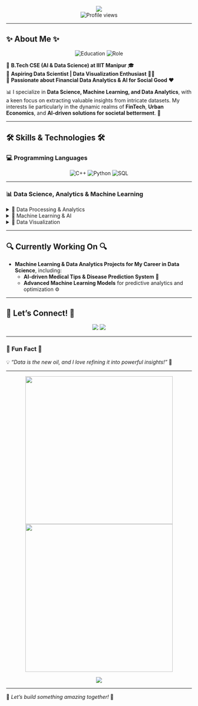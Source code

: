 <p align="center">
  <img src="https://readme-typing-svg.herokuapp.com?font=Fira+Code&weight=500&size=24&pause=1000&color=00C9FF&center=true&vCenter=true&width=700&lines=Hello%2C+I'm+Yashwanth+Sai+Kasarabada!;Aspiring+Data+Scientist+%7C+AI+%26+FinTech+Enthusiast;Turning+Data+Into+Insights!"><br>
  <img src="https://komarev.com/ghpvc/?username=yashhackz360&label=Profile%20views&color=brightgreen&style=flat" alt="Profile views" />
</p>

---

## ✨ About Me ✨

<p align="center">
  <img src="https://img.shields.io/badge/B.Tech_CSE_(AI_&_Data_Science)@IIIT_Manipur-blueviolet" alt="Education">
  <img src="https://img.shields.io/badge/Aspiring_Data_Scientist-brightgreen" alt="Role">
</p>

🔹 **B.Tech CSE (AI & Data Science) at IIIT Manipur** 🎓  
🔹 **Aspiring Data Scientist | Data Visualization Enthusiast** 🧑‍💻  
🔹 **Passionate about Financial Data Analytics & AI for Social Good** ❤️  

📊 I specialize in **Data Science, Machine Learning, and Data Analytics**, with a keen focus on extracting valuable insights from intricate datasets. My interests lie particularly in the dynamic realms of **FinTech**, **Urban Economics**, and **AI-driven solutions for societal betterment**. 🚀

---

## 🛠️ Skills & Technologies 🛠️

### 💻 Programming Languages

<p align="center">
  <img src="https://img.shields.io/badge/C++-00599C?style=flat-square&logo=c%2B%2B&logoColor=white" alt="C++">
  <img src="https://img.shields.io/badge/Python-3776AB?style=flat-square&logo=python&logoColor=white" alt="Python">
  <img src="https://img.shields.io/badge/SQL-4479A1?style=flat-square&logo=mysql&logoColor=white" alt="SQL">
</p>

---

### 📊 Data Science, Analytics & Machine Learning

<details>
<summary>🔹 Data Processing & Analytics</summary>
<p align="center">
  <img src="https://img.shields.io/badge/Pandas-150458?style=flat-square&logo=pandas&logoColor=white" alt="Pandas">
  <img src="https://img.shields.io/badge/NumPy-013243?style=flat-square&logo=numpy&logoColor=white" alt="NumPy">
  <img src="https://img.shields.io/badge/Dask-EE6A00?style=flat-square&logo=dask&logoColor=white" alt="Dask">
  <img src="https://img.shields.io/badge/Scikit--Learn-F7931E?style=flat-square&logo=scikit-learn&logoColor=white" alt="Scikit-Learn">
</p>
</details>

<details>
<summary>🔹 Machine Learning & AI</summary>
<p align="center">
  <img src="https://img.shields.io/badge/TensorFlow-FF6F00?style=flat-square&logo=tensorflow&logoColor=white" alt="TensorFlow">
  <img src="https://img.shields.io/badge/PyTorch-EE4C2C?style=flat-square&logo=pytorch&logoColor=white" alt="PyTorch">
  <img src="https://img.shields.io/badge/XGBoost-AA4A44?style=flat-square&logo=xgboost&logoColor=white" alt="XGBoost">
  <img src="https://img.shields.io/badge/Hugging%20Face-FCC624?style=flat-square&logo=huggingface&logoColor=black" alt="Hugging Face">
</p>
</details>

<details>
<summary>🔹 Data Visualization</summary>
<p align="center">
  <img src="https://img.shields.io/badge/Power%20BI-F2C811?style=flat-square&logo=powerbi&logoColor=black" alt="Power BI">
  <img src="https://img.shields.io/badge/Tableau-E97627?style=flat-square&logo=tableau&logoColor=white" alt="Tableau">
  <img src="https://img.shields.io/badge/Matplotlib-11557C?style=flat-square&logo=python&logoColor=white" alt="Matplotlib">
  <img src="https://img.shields.io/badge/Seaborn-3782E5?style=flat-square&logo=python&logoColor=white" alt="Seaborn">
  <img src="https://img.shields.io/badge/Plotly-3F4F75?style=flat-square&logo=plotly&logoColor=white" alt="Plotly">
  <img src="https://img.shields.io/badge/Streamlit-FF4B4B?style=flat-square&logo=streamlit&logoColor=white" alt="Streamlit">
</p>
</details>

---

## 🔍 Currently Working On 🔍

-   **Machine Learning & Data Analytics Projects for My Career in Data Science**, including:
    -   **AI-driven Medical Tips & Disease Prediction System** 🏥  
    -   **Advanced Machine Learning Models** for predictive analytics and optimization ⚙️  

---

## 🤝 Let’s Connect! 🤝

<p align="center">
  <a href="https://www.linkedin.com/in/yashwanth-sai-kasarabada-ba4265258/" target="_blank"><img src="https://img.shields.io/badge/LinkedIn-0A66C2?style=flat-square&logo=linkedin&logoColor=white"></a>
  <a href="mailto:yashwanthkasarabada@gmail.com" target="_blank"><img src="https://img.shields.io/badge/Gmail-D14836?style=flat-square&logo=gmail&logoColor=white"></a>
</p>

---

### 🎯 Fun Fact 🎯

💡 *“Data is the new oil, and I love refining it into powerful insights!”* 🚀  

---

<p align="center">
  <a href="#"><img src="https://github-readme-stats.vercel.app/api?username=yashhackz360&show_icons=true&theme=cobalt" width="400px"></a>
  <a href="#"><img src="https://github-readme-streak-stats.herokuapp.com/?user=yashhackz360&theme=cobalt" width="400px"></a>
</p>

<p align="center">
  <a href="#"><img src="https://github-readme-stats.vercel.app/api/top-langs/?username=yashhackz360&layout=compact&&theme=cobalt"></a>
</p>

---

🚀 _Let’s build something amazing together!_ 🚀  
